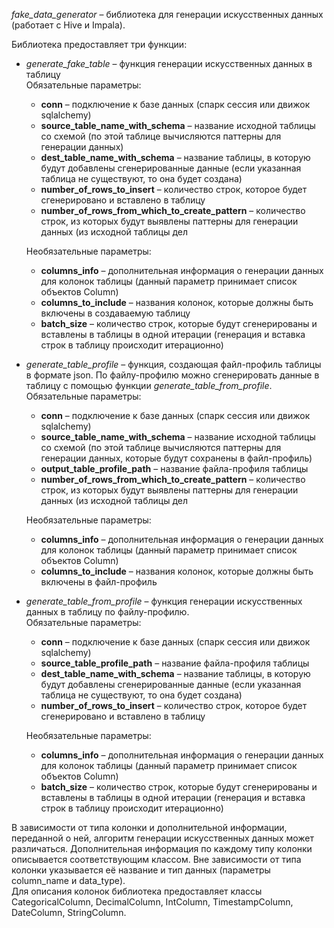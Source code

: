 *fake_data_generator* – библиотека для генерации искусственных данных (работает с Hive и Impala).

Библиотека предоставляет три функции:

- *generate_fake_table* – функция генерации искусственных данных в таблицу  
Обязательные параметры:
  - **conn** – подключение к базе данных (спарк сессия или движок sqlalchemy)
  - **source_table_name_with_schema** – название исходной таблицы со схемой (по этой таблице вычисляются паттерны для генерации данных)
  - **dest_table_name_with_schema** – название таблицы, в которую будут добавлены сгенерированные данные (если указанная таблица не существуют, то она будет создана)
  - **number_of_rows_to_insert** – количество строк, которое будет сгенерировано и вставлено в таблицу
  - **number_of_rows_from_which_to_create_pattern** – количество строк, из которых будут выявлены паттерны для генерации данных (из исходной таблицы дел

  Необязательные параметры:
  - **columns_info** – дополнительная информация о генерации данных для колонок таблицы (данный параметр принимает список объектов Column)
  - **columns_to_include** – названия колонок, которые должны быть включены в создаваемую таблицу
  - **batch_size** – количество строк, которые будут сгенерированы и вставлены в таблицы в одной итерации (генерация и вставка строк в таблицу происходит итерационно)


- *generate_table_profile* – функция, создающая файл-профиль таблицы в формате json. По файлу-профилю можно сгенерировать данные в таблицу с помощью функции *generate_table_from_profile*.  
Обязательные параметры:
  - **conn** – подключение к базе данных (спарк сессия или движок sqlalchemy)
  - **source_table_name_with_schema** – название исходной таблицы со схемой (по этой таблице вычисляются паттерны для генерации данных, которые будут сохранены в файл-профиль)
  - **output_table_profile_path** – название файла-профиля таблицы
  - **number_of_rows_from_which_to_create_pattern** – количество строк, из которых будут выявлены паттерны для генерации данных (из исходной таблицы дел

  Необязательные параметры:
  - **columns_info** – дополнительная информация о генерации данных для колонок таблицы (данный параметр принимает список объектов Column)
  - **columns_to_include** – названия колонок, которые должны быть включены в файл-профиль

  
- *generate_table_from_profile* – функция генерации искусственных данных в таблицу по файлу-профилю.  
Обязательные параметры:
  - **conn** – подключение к базе данных (спарк сессия или движок sqlalchemy)
  - **source_table_profile_path** – название файла-профиля таблицы
  - **dest_table_name_with_schema** – название таблицы, в которую будут добавлены сгенерированные данные (если указанная таблица не существуют, то она будет создана)
  - **number_of_rows_to_insert** – количество строк, которое будет сгенерировано и вставлено в таблицу

  Необязательные параметры:
  - **columns_info** – дополнительная информация о генерации данных для колонок таблицы (данный параметр принимает список объектов Column)
  - **batch_size** – количество строк, которые будут сгенерированы и вставлены в таблицы в одной итерации (генерация и вставка строк в таблицу происходит итерационно)


В зависимости от типа колонки и дополнительной информации, переданной о ней, алгоритм генерации искусственных данных может различаться. Дополнительная информация по каждому типу колонки описывается соответствующим классом.
Вне зависимости от типа колонки указывается её название и тип данных (параметры column_name и data_type).  
Для описания колонок библиотека предоставляет классы CategoricalColumn, DecimalColumn, IntColumn, TimestampColumn, DateColumn, StringColumn.